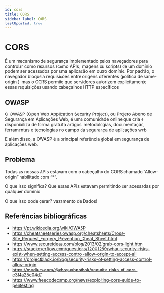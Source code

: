 ```yaml
---
id: cors
title: CORS
sidebar_label: CORS
lastUpdated: true
---
```


# CORS

É um mecanismo de segurança implementado pelos navegadores para controlar como
recursos (como APIs, imagens ou scripts) de um domínio podem ser acessados por
uma aplicação em outro domínio. Por padrão, o navegador bloqueia requisições
entre origens diferentes (política de same-origin ), mas o CORS permite que
servidores autorizem explicitamente essas requisições usando cabeçalhos HTTP
específicos

## OWASP

O OWASP (Open Web Application Security Project), ou Projeto Aberto de Segurança
em Aplicações Web, é uma comunidade online que cria e disponibiliza de forma
gratuita artigos, metodologias, documentação, ferramentas e tecnologias no campo
da segurança de aplicações web

E além disso, a OWASP é a principal referência global em segurança de aplicações
web.

## Problema

Todas as nossas APIs estavam com o cabeçalho do CORS chamado “Allow-origin”
habilitado com “\*”.

O que isso significa? Que essas APIs estavam permitindo ser acessadas por
qualquer domínio.

O que isso pode gerar? vazamento de Dados!

## Referências bibliográficas

- https://pt.wikipedia.org/wiki/OWASP
- https://cheatsheetseries.owasp.org/cheatsheets/Cross-Site_Request_Forgery_Prevention_Cheat_Sheet.html
- https://www.secureideas.com/blog/2013/02/grab-cors-light.html
- https://stackoverflow.com/questions/12001269/what-security-risks-exist-when-setting-access-control-allow-origin-to-accept-all
- https://projectblack.io/blog/security-risks-of-setting-access-control-allow-origin
- https://medium.com/@ehayushpathak/security-risks-of-cors-e3f4a25c04d7
- https://www.freecodecamp.org/news/exploiting-cors-guide-to-pentesting
